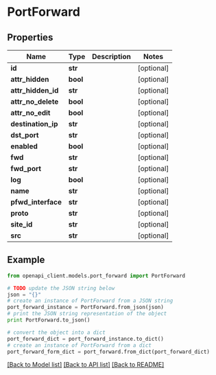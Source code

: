 # PortForward


## Properties

Name | Type | Description | Notes
------------ | ------------- | ------------- | -------------
**id** | **str** |  | [optional] 
**attr_hidden** | **bool** |  | [optional] 
**attr_hidden_id** | **str** |  | [optional] 
**attr_no_delete** | **bool** |  | [optional] 
**attr_no_edit** | **bool** |  | [optional] 
**destination_ip** | **str** |  | [optional] 
**dst_port** | **str** |  | [optional] 
**enabled** | **bool** |  | [optional] 
**fwd** | **str** |  | [optional] 
**fwd_port** | **str** |  | [optional] 
**log** | **bool** |  | [optional] 
**name** | **str** |  | [optional] 
**pfwd_interface** | **str** |  | [optional] 
**proto** | **str** |  | [optional] 
**site_id** | **str** |  | [optional] 
**src** | **str** |  | [optional] 

## Example

```python
from openapi_client.models.port_forward import PortForward

# TODO update the JSON string below
json = "{}"
# create an instance of PortForward from a JSON string
port_forward_instance = PortForward.from_json(json)
# print the JSON string representation of the object
print PortForward.to_json()

# convert the object into a dict
port_forward_dict = port_forward_instance.to_dict()
# create an instance of PortForward from a dict
port_forward_form_dict = port_forward.from_dict(port_forward_dict)
```
[[Back to Model list]](../README.md#documentation-for-models) [[Back to API list]](../README.md#documentation-for-api-endpoints) [[Back to README]](../README.md)


